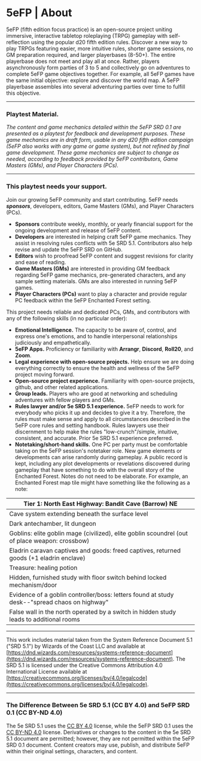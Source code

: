 # 5eFP | About
5eFP (fifth edition focus practice) is an open-source project uniting immersive, interactive tabletop roleplaying (TRPG) gameplay with self-reflection using the popular d20 fifth edition rules. Discover a new way to play TRPGs featuring easier, more intuitive rules, shorter game sessions, no GM preparation required, and larger playerbases (8-50+). The entire playerbase does not meet and play all at once. Rather, players asynchronously form parties of 3 to 5 and collectively go on adventures to complete 5eFP game objectives together. For example, all 5eFP games have the same initial objective: explore and discover the world map. A 5eFP playerbase assembles into several adventuring parties over time to fulfill this objective.

---

### Playtest Material.

_The content and game mechanics detailed within the 5eFP SRD 0.1 are presented as a playtest for feedback and development purposes. These game mechanics are in draft form, usable in any d20 fifth edition campaign (5eFP also works with any game or game system), but not refined by final game development. These game mechanics are subject to change as needed, according to feedback provided by 5eFP contributors, Game Masters (GMs), and Player Characters (PCs)._

---

### This playtest needs your support.

Join our growing 5eFP community and start contributing. 5eFP needs ***sponsors***, developers, editors, Game Masters (GMs), and Player Characters (PCs).

- **Sponsors** contribute weekly, monthly, or yearly financial support for the ongoing development and release of 5eFP content.
- **Developers** are interested in helping craft 5eFP game mechanics. They assist in resolving rules conflicts with 5e SRD 5.1. Contributors also help revise and update the 5eFP SRD on GitHub.
- **Editors** wish to proofread 5eFP content and suggest revisions for clarity and ease of reading.
- **Game Masters (GMs)** are interested in providing GM feedback regarding 5eFP game mechanics, pre-generated characters, and any sample setting materials. GMs are also interested in running 5eFP games.
- **Player Characters (PCs)** want to play a character and provide regular PC feedback within the 5eFP Enchanted Forest setting.

This project needs reliable and dedicated PCs, GMs, and contributors with any of the following skills (in no particular order):

- **Emotional Intelligence.** The capacity to be aware of, control, and express one's emotions, and to handle interpersonal relationships judiciously and empathetically.
- **5eFP Apps.** Proficiency or familiarity with **Arrangr**, **Discord**, **Roll20**, and **Zoom**.
- **Legal experience with open-source projects.** Help ensure we are doing everything correctly to ensure the health and wellness of the 5eFP project moving forward.
- **Open-source project experience.** Familiarity with open-source projects, github, and other related applications.
- **Group leads.** Players who are good at networking and scheduling adventures with fellow players and GMs.
- **Rules lawyer and/or 5e SRD 5.1 experience.** 5eFP needs to work for everybody who picks it up and decides to give it a try. Therefore, the rules must make sense and apply to all circumstances described in the 5eFP core rules and setting handbook. Rules lawyers use their discernment to help make the rules "low-crunch"/simple, intuitive, consistent, and accurate. Prior 5e SRD 5.1 experience preferred.
- **Notetaking/short-hand skills.** One PC per party must be comfortable taking on the 5eFP session's notetaker role. New game elements or developments can arise randomly during gameplay. A public record is kept, including any plot developments or revelations discovered during gameplay that have something to do with the overall story of the Enchanted Forest. Notes do not need to be elaborate. For example, an Enchanted Forest map tile might have something like the following as a note:

| Tier 1: North East Highway: Bandit Cave (Barrow) NE |
| --------------------------------------------------- |
| Cave system extending beneath the surface level |
| Dark antechamber, lit dungeon |
| Goblins: elite goblin mage (civilized), elite goblin scoundrel (out of place weapon: crossbow) |
| Eladrin caravan captives and goods: freed captives, returned goods (+1 eladrin enclave) |
| Treasure: healing potion |
| Hidden, furnished study with floor switch behind locked mechanism/door |
| Evidence of a goblin controller/boss: letters found at study desk--"spread chaos on highway" |
| False wall in the north operated by a switch in hidden study leads to additional rooms |

---

This work includes material taken from the System Reference Document 5.1 ("SRD 5.1") by Wizards of
the Coast LLC and available at [https://dnd.wizards.com/resources/systems-reference-document](https://dnd.wizards.com/resources/systems-reference-document). The
SRD 5.1 is licensed under the Creative Commons Attribution 4.0 International License available at
[https://creativecommons.org/licenses/by/4.0/legalcode](https://creativecommons.org/licenses/by/4.0/legalcode).

---

### The Difference Between 5e SRD 5.1 (CC BY 4.0) and 5eFP SRD 0.1 (CC BY-ND 4.0)

The 5e SRD 5.1 uses the [CC BY 4.0](https://creativecommons.org/licenses/by/4.0/legalcode) license, while the 5eFP SRD 0.1 uses the [CC BY-ND 4.0](https://creativecommons.org/licenses/by-nd/4.0/legalcode) license. Derivatives or changes to the content in the 5e SRD 5.1 document are permitted; however, they are not permitted within the 5eFP SRD 0.1 document. Content creators may use, publish, and distribute 5eFP within their original settings, characters, and content.

